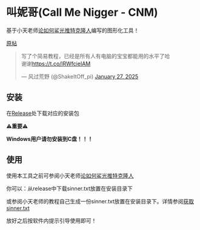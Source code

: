 # 叫妮哥(Call Me Nigger - CNM)

基于小天老师<a href="https://killua.app/2025/01/25/%E8%AE%BA%E5%A6%82%E4%BD%95%E9%B2%A8%E5%85%89%E6%8E%A8%E7%89%B9%E5%85%8B%E9%9A%86%E4%BA%BA/" target="blank">论如何鲨光推特克隆人</a>编写的图形化工具！

<a href="https://twitter.com/ShakeItOff_pi/status/1883782658494546417?ref_src=twsrc%5Etfw%7Ctwcamp%5Etweetembed%7Ctwterm%5E1883782658494546417%7Ctwgr%5E37c859a69e7e0de88c9d645075b124e8db31817b%7Ctwcon%5Es1_&amp;ref_url=https%3A%2F%2Fpublish.twitter.com%2F%3Furl%3Dhttps%3A%2F%2Ftwitter.com%2FShakeItOff_pi%2Fstatus%2F1883782658494546417" rel="noopener noreferrer nofollow" target="_blank" aria-label="Visit this post on X" role="link" class="css-4rbku5 css-18t94o4 css-1dbjc4n r-1loqt21">原帖</a>

<blockquote class="twitter-tweet"><p lang="zh" dir="ltr">写了个简易教程，已经是所有人有电脑的宝宝都能用的水平了哈<br>谢谢<a href="https://t.co/lRWfcieIAM">https://t.co/lRWfcieIAM</a></p>&mdash; 风过荒野 (@ShakeItOff_pi) <a href="https://twitter.com/ShakeItOff_pi/status/1883782658494546417?ref_src=twsrc%5Etfw">January 27, 2025</a></blockquote>

## 安装
在<a href="https://github.com/SpaceXC/CallMeNigger/releases" target="blank">Release</a>处下载对应的安装包

**⚠️重要⚠️**

**Windows用户请勿安装到C盘！！！**

## 使用
使用本工具之前可参阅小天老师<a href="https://killua.app/2025/01/25/%E8%AE%BA%E5%A6%82%E4%BD%95%E9%B2%A8%E5%85%89%E6%8E%A8%E7%89%B9%E5%85%8B%E9%9A%86%E4%BA%BA/" target="blank">论如何鲨光推特克隆人</a>

你可以：从release中下载sinner.txt放置在安装目录下

或参阅小天老师的教程自己生成一份sinner.txt放置在安装目录下。详情参阅<a href="https://killua.app/2025/01/25/%E8%AE%BA%E5%A6%82%E4%BD%95%E9%B2%A8%E5%85%89%E6%8E%A8%E7%89%B9%E5%85%8B%E9%9A%86%E4%BA%BA/#%E8%8E%B7%E5%8F%96sinner-txt" target="blank">获取sinner.txt</a>

放好之后按软件内提示引导使用即可！
